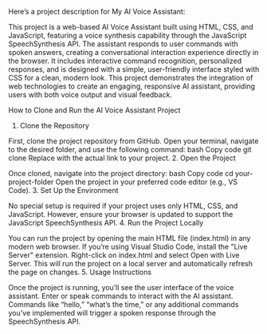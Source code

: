 Here’s a project description for My AI Voice Assistant:

This project is a web-based AI Voice Assistant built using HTML, CSS, and JavaScript, featuring a voice synthesis capability through the JavaScript SpeechSynthesis API. The assistant responds to user commands with spoken answers, creating a conversational interaction experience directly in the browser. It includes interactive command recognition, personalized responses, and is designed with a simple, user-friendly interface styled with CSS for a clean, modern look. This project demonstrates the integration of web technologies to create an engaging, responsive AI assistant, providing users with both voice output and visual feedback.

How to Clone and Run the AI Voice Assistant Project
1. Clone the Repository

First, clone the project repository from GitHub. Open your terminal, navigate to the desired folder, and use the following command:
bash
Copy code
git clone <repository-url>
Replace <repository-url> with the actual link to your project.
2. Open the Project

Once cloned, navigate into the project directory:
bash
Copy code
cd your-project-folder
Open the project in your preferred code editor (e.g., VS Code).
3. Set Up the Environment

No special setup is required if your project uses only HTML, CSS, and JavaScript. However, ensure your browser is updated to support the JavaScript SpeechSynthesis API.
4. Run the Project Locally

You can run the project by opening the main HTML file (index.html) in any modern web browser.
If you’re using Visual Studio Code, install the "Live Server" extension. Right-click on index.html and select Open with Live Server. This will run the project on a local server and automatically refresh the page on changes.
5. Usage Instructions

Once the project is running, you’ll see the user interface of the voice assistant.
Enter or speak commands to interact with the AI assistant.
Commands like “hello,” “what’s the time,” or any additional commands you’ve implemented will trigger a spoken response through the SpeechSynthesis API.
